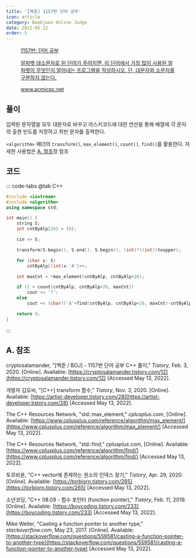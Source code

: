 ```yaml
---
title: '[백준] 1157번 단어 공부'
icon: article
category: Baekjoon Online Judge
date: 2022-05-12
order: 5
---
```


<figure class="opengraph"><a href="https://www.acmicpc.net/problem/1157" data-source-url="https://www.acmicpc.net/problem/1157">
<div class="og-image" style="background-image: url('https://drive.google.com/uc?export=view&id=1f3NcJon6wNc4oQy4NTc41Yuzw_mVlg7m');"></div>
<div class="og-text">
<p class="og-title">1157번: 단어 공부</p>
<p class="og-desc">알파벳 대소문자로 된 단어가 주어지면, 이 단어에서 가장 많이 사용된 알파벳이 무엇인지 알아내는 프로그램을 작성하시오. 단, 대문자와 소문자를 구분하지 않는다.</p>
<p class="og-host">www.acmicpc.net</p></div></a></figure>

## 풀이
입력된 문자열을 모두 대문자로 바꾸고 아스키코드에 대한 연산을 통해 배열에 각 문자의 출현 빈도를 저장하고 최빈 문자를 출력한다.

`<algorithm>` 헤더의 `transform()`, `max_element()`, `count()`, `find()`를 활용한다. 자세한 사용법은 [A. 참조](#a-참조)장 참조

## 코드
::: code-tabs
@tab C++
```cpp
#include <iostream>
#include <algorithm>
using namespace std;

int main() {
    string S;
    int cntByAlp[26] = {0};

    cin >> S;

    transform(S.begin(), S.end(), S.begin(), (int(*)(int))toupper);

    for (char x: S)
        cntByAlp[(int)x-'A']++;

    int maxCnt = *max_element(cntByAlp, cntByAlp+26);

    if (1 < count(cntByAlp, cntByAlp+26, maxCnt))
        cout << '?';
    else
        cout << (char)('A'+find(cntByAlp, cntByAlp+26, maxCnt)-cntByAlp);

    return 0;
}
```
:::

## A. 참조
cryptosalamander, "[백준 / BOJ] - 1157번 단어 공부 C++ 풀이," *Tistory*, Feb. 3, 2020. [Online]. Available: [https://cryptosalamander.tistory.com/12](https://cryptosalamander.tistory.com/12) [Accessed May 13, 2022].

개발자 김모씨, "[C++] transform 함수," *Tistory*, Nov. 3, 2020. [Online]. Available: [https://artist-developer.tistory.com/28](https://artist-developer.tistory.com/28) [Accessed May 13, 2022].

The C++ Resources Network, "std::max_element," *cplusplus.com*, [Online]. Available: [https://www.cplusplus.com/reference/algorithm/max_element/](https://www.cplusplus.com/reference/algorithm/max_element/) [Accessed May 13, 2022].

The C++ Resources Network, "std::find," *cplusplus.com*, [Online]. Available: [https://www.cplusplus.com/reference/algorithm/find/](https://www.cplusplus.com/reference/algorithm/find/) [Accessed May 13, 2022].

토르비욘, "C++ vector에 존재하는 원소의 인덱스 찾기," *Tistory*, Apr. 29, 2020. [Online]. Available: [https://torbjorn.tistory.com/265](https://torbjorn.tistory.com/265) [Accessed May 13, 2022].

소년코딩, "C++ 08.09 - 함수 포인터 (function pointer)," *Tistory*, Feb. 11, 2019. [Online]. Available: [https://boycoding.tistory.com/233](https://boycoding.tistory.com/233) [Accessed May 13, 2022].

Mike Weller, "Casting a function pointer to another type," *stackoverflow.com*, May 23, 2017. [Online]. Available: [https://stackoverflow.com/questions/559581/casting-a-function-pointer-to-another-type](https://stackoverflow.com/questions/559581/casting-a-function-pointer-to-another-type) [Accessed May 13, 2022].
